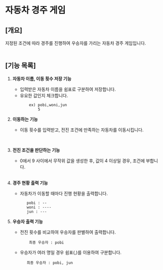 # 자동차 경주 게임

## [개요]
지정된 조건에 따라 경주를 진행하여 우승자를 가리는 자동차 경주 게임입니다.
<br/>
<br/>
## [기능 목록]
1. **자동차 이름, 이동 횟수 저장 기능**
    - 입력받은 자동차 이름을 쉼표로 구분하여 저장합니다.
    - 유요한 값인지 체크합니다.
      ```
          ex) pobi,woni,jun
              5
      ```

2. **이동하는 기능**
    - 이동 횟수를 입력받고, 전진 조건에 만족하는 자동차를 이동시킵니다.
  <br/>
    
3. **전진 조건을 판단하는 기능**
    - 0에서 9 사이에서 무작위 값을 생성한 후, 값이 4 이상일 경우, 조건에 부합니다.
   <br/>

    
4. **경주 현황 출력 기능**
    - 자동차가 이동할 때마다 진행 현황을 출력합니다.
       ```
          pobi : --
          woni : ----
          jun : ---
       ```

5. **우승자 출력 기능**
    - 전진 횟수를 비교하여 우승자를 판별하여 출력합니다.
      ```
          최종 우승자 : pobi
       ```
    - 우승자가 여러 명일 경우 쉼표(,)를 이용하여 구분합니다.
       
       ```
          최종 우승자 : pobi, jun
       ```


